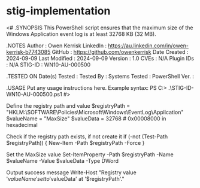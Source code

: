 # stig-implementation

<# .SYNOPSIS This PowerShell script ensures that the maximum size of the Windows Application event log is at least 32768 KB (32 MB).

.NOTES Author : Owen Kerrisk LinkedIn : https://au.linkedin.com/in/owen-kerrisk-b7743085 GitHub : https://github.com/owenkerrisk Date Created : 2024-09-09 Last Modified : 2024-09-09 Version : 1.0 CVEs : N/A Plugin IDs : N/A STIG-ID : WN10-AU-000500

.TESTED ON Date(s) Tested : Tested By : Systems Tested : PowerShell Ver. :

.USAGE Put any usage instructions here. Example syntax: PS C:> .\STIG-ID-WN10-AU-000500.ps1 #>

Define the registry path and value
$registryPath = "HKLM:\SOFTWARE\Policies\Microsoft\Windows\EventLog\Application" $valueName = "MaxSize" $valueData = 32768 # 0x00008000 in hexadecimal

Check if the registry path exists, if not create it
if (-not (Test-Path $registryPath)) { New-Item -Path $registryPath -Force }

Set the MaxSize value
Set-ItemProperty -Path $registryPath -Name $valueName -Value $valueData -Type DWord

Output success message
Write-Host "Registry value '$valueName' set to '$valueData' at '$registryPath'."
